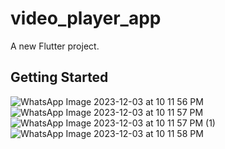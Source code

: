 # video_player_app

A new Flutter project.

## Getting Started


 
![WhatsApp Image 2023-12-03 at 10 11 56 PM](https://github.com/mdnayeemm416/VideoPlayer_App/assets/81361417/3e18198a-924e-4cab-9fb4-1b1c58209caa)
![WhatsApp Image 2023-12-03 at 10 11 57 PM](https://github.com/mdnayeemm416/VideoPlayer_App/assets/81361417/6a0d9a56-81ce-4972-967e-a4cba9a8ad92)
![WhatsApp Image 2023-12-03 at 10 11 57 PM (1)](https://github.com/mdnayeemm416/VideoPlayer_App/assets/81361417/1cd69dde-07c0-46ce-a79e-1d3c3ea9d793)
![WhatsApp Image 2023-12-03 at 10 11 58 PM](https://github.com/mdnayeemm416/VideoPlayer_App/assets/81361417/df1dbd31-38c3-4a16-8e38-0cc89fccbedc)
